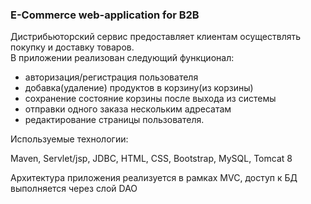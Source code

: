 <h3>E-Commerce web-application for B2B</h3>

Дистрибьюторский сервис предоставляет клиентам осуществлять покупку и доставку товаров.<br/>
В приложении реализован следующий функционал:
- авторизация/регистрация пользователя<br/>
- добавка(удаление) продуктов в корзину(из корзины) <br/>
- сохранение состояние корзины после выхода из системы<br/>
- отправки одного заказа нескольким адресатам <br/>
- редактирование страницы пользователя. <br/>
<p>Используемые технологии:</p>
Maven, Servlet/jsp, JDBC, HTML, CSS, Bootstrap, MySQL, Tomcat 8

Архитектура приложения реализуется в рамках MVC, доступ к БД выполняется через слой DAO
